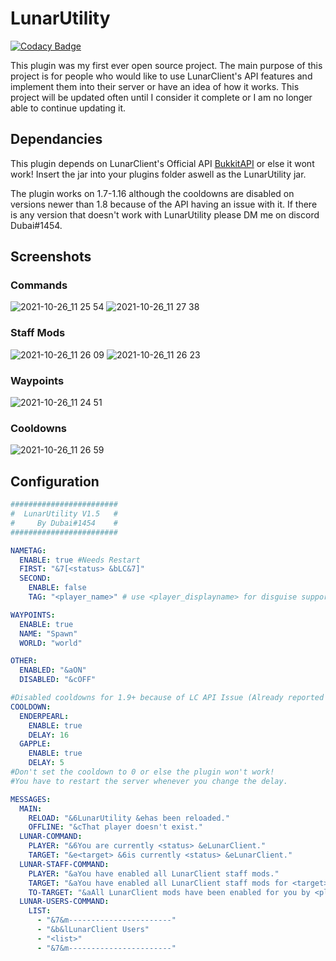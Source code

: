 # LunarUtility

[![Codacy Badge](https://api.codacy.com/project/badge/Grade/9194a83417de4c939f617d3f4d47b56f)](https://app.codacy.com/gh/GamerRealm/LunarUtility?utm_source=github.com&utm_medium=referral&utm_content=GamerRealm/LunarUtility&utm_campaign=Badge_Grade_Settings)

This plugin was my first ever open source project. The main purpose of this project is for people who would like to use LunarClient's API features and implement them into their server or have an idea of how it works. This project will be updated often until I consider it complete or I am no longer able to continue updating it.

## Dependancies
This plugin depends on LunarClient's Official API [BukkitAPI](https://github.com/LunarClient/BukkitAPI/releases/tag/v1.0.1) or else it wont work!
Insert the jar into your plugins folder aswell as the LunarUtility jar.

The plugin works on 1.7-1.16 although the cooldowns are disabled on versions newer than 1.8 because of the API having an issue with it.
If there is any version that doesn't work with LunarUtility please DM me on discord Dubai#1454.

## Screenshots

### Commands
![2021-10-26_11 25 54](https://user-images.githubusercontent.com/42650369/138830339-36b85f2c-5044-4953-b6da-4e67ee30fe84.png)
![2021-10-26_11 27 38](https://user-images.githubusercontent.com/42650369/138829630-3c2fe296-c3b9-4aae-97f6-0f4b70db5f79.png)

### Staff Mods
![2021-10-26_11 26 09](https://user-images.githubusercontent.com/42650369/138829302-7aeaad61-6cf4-426f-954a-43ace12a972f.png)
![2021-10-26_11 26 23](https://user-images.githubusercontent.com/42650369/138829317-7a8c6015-e692-4a84-b1d4-395a286454bb.png)


### Waypoints
![2021-10-26_11 24 51](https://user-images.githubusercontent.com/42650369/138829478-606493b4-072c-429b-897a-c54948407b4b.png)

### Cooldowns
![2021-10-26_11 26 59](https://user-images.githubusercontent.com/42650369/138830407-ce602bdd-9281-4744-9d3d-105af5223f3f.png)

## Configuration
```yaml
########################
#  LunarUtility V1.5   #
#     By Dubai#1454    #
########################

NAMETAG:
  ENABLE: true #Needs Restart
  FIRST: "&7[<status> &bLC&7]"
  SECOND:
    ENABLE: false
    TAG: "<player_name>" # use <player_displayname> for disguise support

WAYPOINTS:
  ENABLE: true
  NAME: "Spawn"
  WORLD: "world"

OTHER:
  ENABLED: "&aON"
  DISABLED: "&cOFF"

#Disabled cooldowns for 1.9+ because of LC API Issue (Already reported to devs)
COOLDOWN:
  ENDERPEARL:
    ENABLE: true
    DELAY: 16
  GAPPLE:
    ENABLE: true
    DELAY: 5
#Don't set the cooldown to 0 or else the plugin won't work!
#You have to restart the server whenever you change the delay.

MESSAGES:
  MAIN:
    RELOAD: "&6LunarUtility &ehas been reloaded."
    OFFLINE: "&cThat player doesn't exist."
  LUNAR-COMMAND:
    PLAYER: "&6You are currently <status> &eLunarClient."
    TARGET: "&e<target> &6is currently <status> &eLunarClient."
  LUNAR-STAFF-COMMAND:
    PLAYER: "&aYou have enabled all LunarClient staff mods."
    TARGET: "&aYou have enabled all LunarClient staff mods for <target>."
    TO-TARGET: "&aAll LunarClient mods have been enabled for you by <player>."
  LUNAR-USERS-COMMAND:
    LIST:
      - "&7&m-----------------------"
      - "&b&lLunarClient Users"
      - "<list>"
      - "&7&m-----------------------"
```
